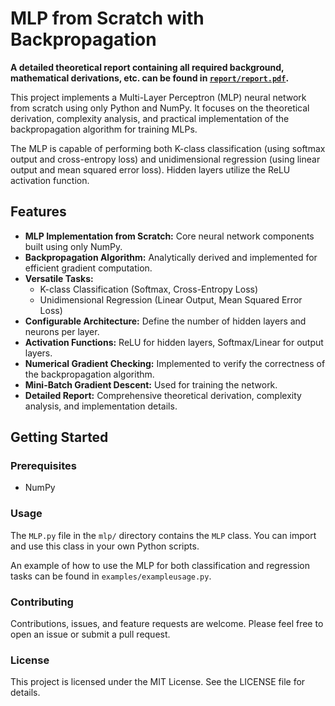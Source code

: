 # MLP from Scratch with Backpropagation

**A detailed theoretical report containing all required background, mathematical derivations, etc. can be found in [`report/report.pdf`](https://github.com/joanAcero/mlp-from-scratch-backpropagation/blob/main/report/Report.pdf).**

This project implements a Multi-Layer Perceptron (MLP) neural network from scratch using only Python and NumPy. It focuses on the theoretical derivation, complexity analysis, and practical implementation of the backpropagation algorithm for training MLPs.

The MLP is capable of performing both K-class classification (using softmax output and cross-entropy loss) and unidimensional regression (using linear output and mean squared error loss). Hidden layers utilize the ReLU activation function.


## Features

*   **MLP Implementation from Scratch:** Core neural network components built using only NumPy.
*   **Backpropagation Algorithm:** Analytically derived and implemented for efficient gradient computation.
*   **Versatile Tasks:**
    *   K-class Classification (Softmax, Cross-Entropy Loss)
    *   Unidimensional Regression (Linear Output, Mean Squared Error Loss)
*   **Configurable Architecture:** Define the number of hidden layers and neurons per layer.
*   **Activation Functions:** ReLU for hidden layers, Softmax/Linear for output layers.
*   **Numerical Gradient Checking:** Implemented to verify the correctness of the backpropagation algorithm.
*   **Mini-Batch Gradient Descent:** Used for training the network.
*   **Detailed Report:** Comprehensive theoretical derivation, complexity analysis, and implementation details.

## Getting Started

### Prerequisites

*   NumPy


### Usage

The `MLP.py` file in the `mlp/` directory contains the `MLP` class. You can import and use this class in your own Python scripts.

An example of how to use the MLP for both classification and regression tasks can be found in `examples/exampleusage.py`.


### Contributing
Contributions, issues, and feature requests are welcome. Please feel free to open an issue or submit a pull request.

### License
This project is licensed under the MIT License. See the LICENSE file for details.

